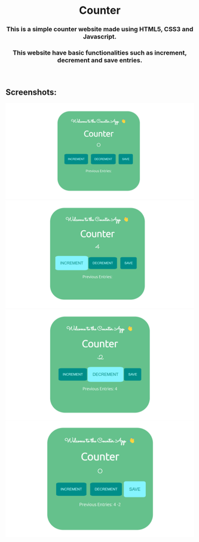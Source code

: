 <h1 align="center">Counter</h1>
<h3 align="center">This is a simple counter website made using HTML5, CSS3 and Javascript.</h3>
<h3 align="center">This website have basic functionalities such as increment, decrement and save entries.</h3>
<br>
<h2>Screenshots: </h2>
<img src="images/SS1.png" alt="Screenshot1">
<img src="images/SS2.png" alt="Screenshot1">
<img src="images/SS3.png" alt="Screenshot1">
<img src="images/SS4.png" alt="Screenshot1">
